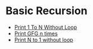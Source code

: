 # Basic Recursion
- [Print 1 To N Without Loop](https://www.geeksforgeeks.org/problems/print-1-to-n-without-using-loops-1587115620/1&selectedLang=python3)
- [Print GFG n times](https://www.geeksforgeeks.org/problems/print-gfg-n-times/1)
- [Print N to 1 without loop](https://www.geeksforgeeks.org/problems/print-n-to-1-without-loop/1)
